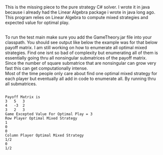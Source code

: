 This is the missing piece to the pure strategy C# solver. I wrote it in java because i already had the Linear Algebra package i wrote in java long ago.
This program relies on Linear Algebra to compute mixed strategies and expected value for optimal play.

<br>
To run the test main make sure you add the GameTheory.jar file into your classpath.
You should see output like below the example was for that below payoff matrix. I am still working on how to enumerate all optimal mixed strategies.
Find one isnt so bad of complexity but enumerating all of them is essentially going thru all nonsingular submatrices of the payoff matrix.
Since the number of square submatrice that are nonsingular can grow very fast this can get computationally intense.
<br>
Most of the time people only care about find one optimal mixed strategy for each player but eventually all add in code to enumerate all.
By running thru all submatrices.
<br>

<pre>
<code>
Payoff Matrix is 
3	5	3	
4	-3	2	
3	2	3	
Game Excepted Value For Optimal Play = 3
Row Player Optimal Mixed Strategy 
1
0
0
Column Player Optimal Mixed Strategy 
1/2
0
1/2

</code>
</pre>
